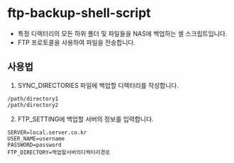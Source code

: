 # ftp-backup-shell-script

- 특정 디렉터리의 모든 하위 폴더 및 파일들을 NAS에 백업하는 셸 스크립트입니다.
- FTP 프로토콜을 사용하여 파일을 전송합니다.

## 사용법
1. SYNC_DIRECTORIES 파일에 백업할 디렉터리를 작성합니다.
```
/path/directory1
/path/directory2
```
2. FTP_SETTING에 백업할 서버의 정보를 입력합니다.
```
SERVER=local.server.co.kr
USER_NAME=username
PASSWORD=password
FTP_DIRECTORY=백업할서버의디렉터리경로
```
